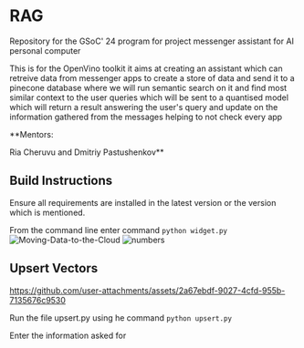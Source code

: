 # RAG
Repository for the GSoC' 24 program for project messenger assistant for AI personal computer


This is for the OpenVino toolkit it aims at creating an assistant which can retreive data from messenger apps to create a store of data and send it to a pinecone database where we will run semantic search on it and find most similar context to the user queries which will be sent to a quantised model which will return a result answering the user's query and update on the information gathered from the messages helping to not check every app

**Mentors: 


Ria Cheruvu and Dmitriy Pastushenkov**

## Build Instructions

Ensure all requirements are installed in the latest version or the version which is mentioned.

From the command line enter command `python widget.py`
![Moving-Data-to-the-Cloud](https://github.com/user-attachments/assets/016562c6-6e4c-4716-93ee-2a2b6b0d21f9)
![numbers](https://github.com/user-attachments/assets/ad7a4a6b-c22b-4b80-a3aa-d34d6d599c1b)


## Upsert Vectors
https://github.com/user-attachments/assets/2a67ebdf-9027-4cfd-955b-7135676c9530

Run the file upsert.py using he command `python upsert.py`

Enter the information asked for


